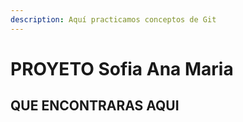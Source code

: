 ```yaml
---
description: Aquí practicamos conceptos de Git
---
```


# PROYETO Sofia Ana Maria

## QUE ENCONTRARAS AQUI



